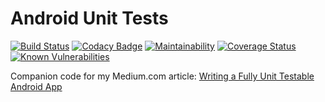 # Android Unit Tests

[![Build Status](https://dev.azure.com/oliverspryn/android-unit-tests/_apis/build/status/oliverspryn.android-unit-tests?branchName=develop)](https://dev.azure.com/oliverspryn/android-unit-tests/_build/latest?definitionId=2&branchName=develop) [![Codacy Badge](https://api.codacy.com/project/badge/Grade/939149ebbddd487b9beae339f0f2d836)](https://www.codacy.com/manual/oliverspryn/semver?utm_source=github.com&amp;utm_medium=referral&amp;utm_content=oliverspryn/semver&amp;utm_campaign=Badge_Grade) [![Maintainability](https://api.codeclimate.com/v1/badges/2240183e96e15084333d/maintainability)](https://codeclimate.com/github/oliverspryn/android-unit-tests/maintainability) [![Coverage Status](https://coveralls.io/repos/github/oliverspryn/android-unit-tests/badge.svg)](https://coveralls.io/github/oliverspryn/android-unit-tests) [![Known Vulnerabilities](https://snyk.io/test/github/oliverspryn/android-unit-tests/badge.svg)](https://snyk.io/test/github/oliverspryn/android-unit-tests)

Companion code for my Medium.com article: [Writing a Fully Unit Testable Android App](https://medium.com/@oliverspryn/writing-a-fully-unit-testable-android-app-90cd0310f18f)
